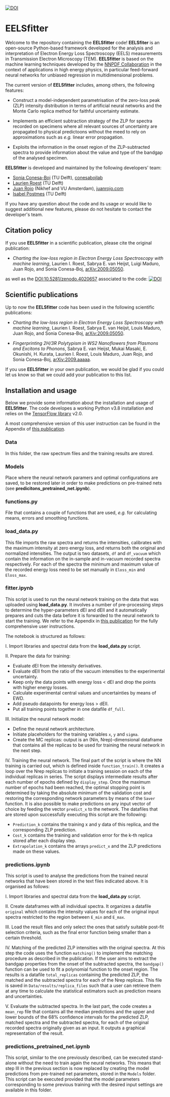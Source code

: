 [![DOI](https://zenodo.org/badge/288411650.svg)](https://zenodo.org/badge/latestdoi/288411650)

# EELSfitter

Welcome to the repository containing the **EELSfitter** code! **EELSfiter** is an open-source Python-based framework developed for the analysis and interpretation of Electron Energy Loss Spectroscopy (EELS) measurements in Transmission Electron Microscopy (TEM). **EELSfitter** is based on the machine learning techniques developed by the [NNPDF Collaboration](http://nnpdf.mi.infn.it/) in the context of applications in high energy physics, in particular feed-forward neural networks for unbiased regression in multidimensional problems.

The current version of **EELSfitter** includes, among others, the following features:

- Construct a model-independent parametrisation of the zero-loss peak (ZLP) intensity distribution in terms of artificial neural networks and the Monte Carlo replica method for faithful uncertainty estimate.

- Implements an efficient subtraction strategy of the ZLP for spectra recorded on specimens where all relevant sources of uncertainty are propagated to physical predictoons without the meed to rely on approximations such as *e.g.* linear error propagation.

- Exploits the information in the onset region of the ZLP-subtracted spectra to provide information about the value and type of the bandgap of the analysed specimen.

**EELSfitter** is developed and maintained by the following developers' team:

- [Sonia Conesa-Boj](mailto:S.C.ConesaBoj@tudelft.nl) (TU Delft), [conesabojlab](https://conesabojlab.tudelft.nl/)
- [Laurien Roest](mailto:laurienroest@gmail.com) (TU Delft)
- [Juan Rojo](mailto:j.rojo@vu.nl) (Nikhef and VU Amsterdam), [juanrojo.com](http://www.juanrojo.com)
- [Isabel Postmes](mailto:isabelpostmes@gmail.com) (TU Delft)

If you have any question about the code and its usage or would like to suggest additional new features, please do not hesitate to contact the developer's team.

## Citation policy

If you use **EELSfitter** in a scientific publication, please cite the original publication:

- *Charting the low-loss region in Electron Energy Loss Spectroscopy with machine learning*, 
Laurien I. Roest, Sabrya E. van Heijst, Luigi Maduro, Juan Rojo, and Sonia Conesa-Boj, [arXiv:2009.05050](https://arxiv.org/abs/2009.05050).

as well as the [DOI:10.5281/zenodo.4020657](https://zenodo.org/record/4020657#.X1jcwWf7Res) associated to the code: [![DOI](https://zenodo.org/badge/288411650.svg)](https://zenodo.org/badge/latestdoi/288411650)

## Scientific publications

Up to now the **EELSfitter** code has been used in the following scientific publications:

- *Charting the low-loss region in Electron Energy Loss Spectroscopy with machine learning*, 
Laurien I. Roest, Sabrya E. van Heijst, Louis Maduro, Juan Rojo, and Sonia Conesa-Boj, [arXiv:2009.05050](https://arxiv.org/abs/2009.05050).

- *Fingerprinting 2H/3R Polytypism in WS2 Nanoflowers from Plasmons and Excitons to Phonons*,
Sabrya E. van Heijst, Mukai Masaki, E. Okunishi, H. Kurata, Laurien I. Roest, Louis Maduro, Juan Rojo, and Sonia Conesa-Boj, [arXiv:2009.aaaaa](https://arxiv.org/abs/2009.05050).

If you use **EELSfitter** in your own publication, we would be glad if you could let us know so that we could add your publication to this list.

## Installation and usage

Below we provide some information about the installation and usage of **EELSfitter**. The code developes a working Python v3.8 installation and relies on the [TensorFlow library](https://www.tensorflow.org/) v2.0.

A most comprehensive version of this user instruction can be found in the Appendix of [this publication](https://arxiv.org/abs/2009.00014). 

### Data
In this folder, the raw spectrum files and the training results are stored.

### Models
Place where the neural network paramers and optimal configurations are saved, to be restored later in order to make predictions on pre-trained nets (see **predicitons_pretrained_net.ipynb**).

### functions.py
File that contains a couple of functions that are used, *e.g.* for calculating means, errors and smoothing functions.

### load_data.py
This file imports the raw spectra and returns the intensities, calibrates with the maximum intensity at zero energy loss, and returns both the original and normalized intensities. The output is two datasets, `df` and `df_vacuum` which contain the information on the in-sample and in-vacuum recorded spectra respectively. 
For each of the spectra the minimum and maximum value of the recorded energy loss need to be set manually in `Eloss_min` and `Eloss_max`.

### fitter.ipynb
This script is used to run the neural network training on the data that was uploaded using **load_data.py**. 
It involves a number of pre-processing steps to determine the hyper-parameters dEI and dEII and it automatically prepares and cuts the data before it is forwarded to the neural network to start the training.
We refer to the Appendix in [this publication](https://arxiv.org/abs/2009.00014) for the fully comprehensive user instructions.

The notebook is structured as follows:

I. Import libraries and spectral data from the **load_data.py** script.

II. Prepare the data for training: 
- Evaluate dEI from the intensity derivatives.
- Evaluate dEII from the ratio of the vacuum intensities to the experimental uncertainty. 
- Keep only the data points with energy loss < dEI and drop the points with higher energy losses.
- Calculate experimental central values and uncertainties by means of EWD.
- Add pseudo datapoints for energy loss > dEII.
- Put all training points together in one datafile `df_full`.

III. Initialize the neural network model: 
- Define the neural network architecture.
- Initiate placeholders for the training variables `x`, `y` and `sigma`.
- Create the MC replicas: output is an (Nin, Nrep)-dimensional dataframe that contains all the replicas to be used for training the neural network in the next step.

IV. Training the neural network.
The final part of the script is where the NN training is carried out, which is defined inside `function_train()`.
It creates a loop over the Nrep replicas to initiate a training session on each of the individual replicas in series. The script displays intermediate  results after each number of epochs defined by `display_step`. Once the maximum number of epochs had been reached, the optimal stopping point is determined by taking the absolute minimum of the validation cost and restoring the corresponding network parameters by means of the `Saver` function. It is also possible to make predictions on any input vector of choice by feeding  the vector `predict_x` to the network. 
The datafiles that are stored upon successfully executing this script are the following:
- `Prediction_k` contains the training x and y data of this replica, and the corresponding ZLP prediction.
- `Cost_k` contains the training and validation error for the k-th replica stored after each display step. 
- `Extrapolation_k` contains the arrays `predict_x` and the ZLP predictions made on these values. 


### predictions.ipynb
This script is used to analyse the predictions from the trained neural networks that have been stored in the text files indicated above. It is organised as follows:

I. Import libraries and spectral data from the **load_data.py** script.

II. Create dataframes with all individual spectra.
It organizes a datafile `original` which contains the intensity values for each of the original input spectra restricted to the region between `E_min` and `E_max`.

III. Load the result files and only select the ones that satisfy suitable post-fit selection criteria, such as the final error function being smaller than a certain threshold. 

IV. Matching of the predicted ZLP intensities with the original spectra.
At this step the code uses the function `matching()` to implement the matching procedure as described in the publication. 
If the user aims to extract the bandgap properties from the onset of the subtracted spectra, the `bandgap()` function can be used to fit a polynomial function to the onset region.
The results is a datafile `total_replicas` containing the predicted ZLP, the matched and the subtracted spectra for each of the Nrep replicas. This file is saved in `Data/results/replica_files` such that a user can retrieve them  at any time to calculate the statistical estimators such as prediction means and uncertainties. 

V. Evaluate the subtracted spectra.
In the last part, the code creates a  `mean_rep` file that contains all the median predictions and the upper and lower bounds of the 68\% confidence intervals for the predicted ZLP, matched spectra and the subtracted spectra, for each of the original recorded spectra originally given as an input. It outputs a graphical representation of the result. 


### predictions_pretrained_net.ipynb
This script, similar to the one previously described, can be executed stand-alone without the need to train again the neural networks. This means that step III in the previous section is now replaced by creating the model predictions from pre-trained net parameters, stored in the `Models` folder. 
This script can be executed provided that the model parameters corresponding to some previous training with the desired input settings are available in this folder.

